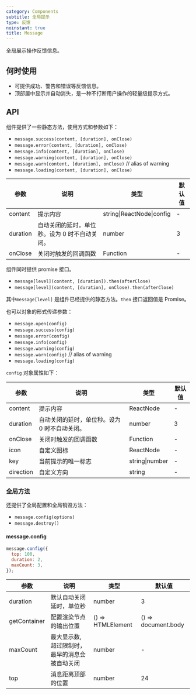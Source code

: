 ```yaml
---
category: Components
subtitle: 全局提示
type: 反馈
noinstant: true
title: Message
---
```


全局展示操作反馈信息。

## 何时使用

- 可提供成功、警告和错误等反馈信息。
- 顶部居中显示并自动消失，是一种不打断用户操作的轻量级提示方式。

## API

组件提供了一些静态方法，使用方式和参数如下：

- `message.success(content, [duration], onClose)`
- `message.error(content, [duration], onClose)`
- `message.info(content, [duration], onClose)`
- `message.warning(content, [duration], onClose)`
- `message.warn(content, [duration], onClose)` // alias of warning
- `message.loading(content, [duration], onClose)`

| 参数     | 说明                                          | 类型                      | 默认值 |
| -------- | --------------------------------------------- | ------------------------- | ------ |
| content  | 提示内容                                      | string\|ReactNode\|config | -      |
| duration | 自动关闭的延时，单位秒。设为 0 时不自动关闭。 | number                    | 3      |
| onClose  | 关闭时触发的回调函数                          | Function                  | -      |

组件同时提供 promise 接口。

- `message[level](content, [duration]).then(afterClose)`
- `message[level](content, [duration], onClose).then(afterClose)`

其中`message[level]` 是组件已经提供的静态方法。`then` 接口返回值是 Promise。

也可以对象的形式传递参数：

- `message.open(config)`
- `message.success(config)`
- `message.error(config)`
- `message.info(config)`
- `message.warning(config)`
- `message.warn(config)` // alias of warning
- `message.loading(config)`

`config` 对象属性如下：

| 参数      | 说明                                          | 类型           | 默认值 |
| --------- | --------------------------------------------- | -------------- | ------ |
| content   | 提示内容                                      | ReactNode      | -      |
| duration  | 自动关闭的延时，单位秒。设为 0 时不自动关闭。 | number         | 3      |
| onClose   | 关闭时触发的回调函数                          | Function       | -      |
| icon      | 自定义图标                                    | ReactNode      | -      |
| key       | 当前提示的唯一标志                            | string\|number | -      |
| direction | 自定义方向                                    | string         | -      |

### 全局方法

还提供了全局配置和全局销毁方法：

- `message.config(options)`
- `message.destroy()`

#### message.config

```js
message.config({
  top: 100,
  duration: 2,
  maxCount: 3,
});
```

| 参数 | 说明 | 类型 | 默认值 |
| --- | --- | --- | --- |
| duration | 默认自动关闭延时，单位秒 | number | 3 |
| getContainer | 配置渲染节点的输出位置 | () => HTMLElement | () => document.body |
| maxCount | 最大显示数, 超过限制时，最早的消息会被自动关闭 | number | - |
| top | 消息距离顶部的位置 | number | 24 |
